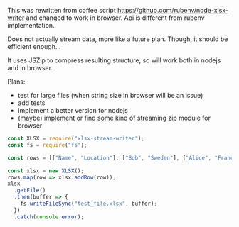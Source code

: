 This was rewritten from coffee script https://github.com/rubenv/node-xlsx-writer and 
changed to work in browser. Api is different from rubenv implementation.

Does not actually stream data, more like a future plan.
Though, it should be efficient enough...

It uses JSZip to compress resulting structure, so will work both in nodejs and in browser.

Plans:
- test for large files (when string size in browser will be an issue)
- add tests
- implement a better version for nodejs
- (maybe) implement or find some kind of streaming zip module for browser

```javascript
const XLSX = require("xlsx-stream-writer");
const fs = require("fs");

const rows = [["Name", "Location"], ["Bob", "Sweden"], ["Alice", "France"]];

const xlsx = new XLSX();
rows.map(row => xlsx.addRow(row));
xlsx
  .getFile()
  .then(buffer => {
    fs.writeFileSync("test_file.xlsx", buffer);
  })
  .catch(console.error);
```
